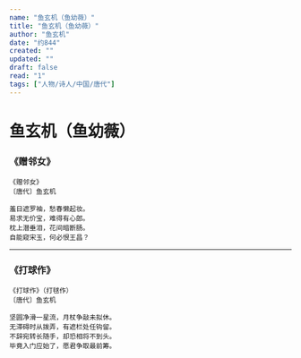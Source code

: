 ```yaml
---
name: "鱼玄机（鱼幼薇）"
title: "鱼玄机（鱼幼薇）"
author: "鱼玄机"
date: "约844"
created: ""
updated: ""
draft: false
read: "1"
tags: ["人物/诗人/中国/唐代"]
---
```


# 鱼玄机（鱼幼薇）

### 《赠邻女》

```
《赠邻女》
〔唐代〕鱼玄机

羞日遮罗袖，愁春懒起妆。
易求无价宝，难得有心郎。
枕上潜垂泪，花间暗断肠。
自能窥宋玉，何必恨王昌？
```

---

### 《打球作》

```
《打球作》（打毬作）
〔唐代〕鱼玄机

坚圆净滑一星流，月杖争敲未拟休。
无滞碍时从拨弄，有遮栏处任钩留。
不辞宛转长随手，却恐相将不到头。
毕竟入门应始了，愿君争取最前筹。
```
